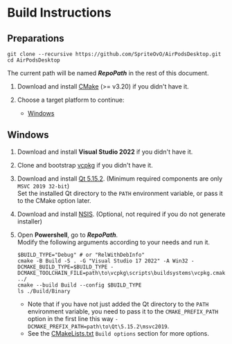 # Build Instructions

## Preparations
```
git clone --recursive https://github.com/SpriteOvO/AirPodsDesktop.git
cd AirPodsDesktop
```
The current path will be named ___RepoPath___ in the rest of this document.

1. Download and install [CMake](https://cmake.org/download/) (>= v3.20) if you didn't have it.

2. Choose a target platform to continue:
    - [Windows](#windows)

## Windows

1. Download and install __Visual Studio 2022__ if you didn't have it.

2. Clone and bootstrap [vcpkg](https://github.com/microsoft/vcpkg#quick-start-windows) if you didn't have it.

3. Download and install [Qt 5.15.2](https://www.qt.io/download-qt-installer). (Minimum required components are only `MSVC 2019 32-bit`)  
Set the installed Qt directory to the `PATH` environment variable, or pass it to the CMake option later.

4. Download and install [NSIS](https://sourceforge.net/projects/nsis/files/latest/download). (Optional, not required if you do not generate installer)

5. Open __Powershell__, go to ___RepoPath___.  
Modify the following arguments according to your needs and run it.

    ```
    $BUILD_TYPE="Debug" # or "RelWithDebInfo"
    cmake -B Build -S . -G "Visual Studio 17 2022" -A Win32 -DCMAKE_BUILD_TYPE=$BUILD_TYPE -DCMAKE_TOOLCHAIN_FILE=path\to\vcpkg\scripts\buildsystems\vcpkg.cmake ../
    cmake --build Build --config $BUILD_TYPE
    ls ./Build/Binary
    ```

    - Note that if you have not just added the Qt directory to the `PATH` environment variable, you need to pass it to the `CMAKE_PREFIX_PATH` option in the first line this way `-DCMAKE_PREFIX_PATH=path\to\Qt\5.15.2\msvc2019`.
    - See the [CMakeLists.txt](/CMakeLists.txt) `Build options` section for more options.
